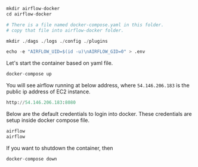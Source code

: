 ```python
mkdir airflow-docker
cd airflow-docker

# There is a file named docker-compose.yaml in this folder.
# copy that file into airflow-docker folder. 

mkdir ./dags ./logs ./config ./plugins

echo -e "AIRFLOW_UID=$(id -u)\nAIRFLOW_GID=0" > .env
```

Let's start  the container based on yaml file.
```python
docker-compose up
```

You will see airflow running at below address, where `54.146.206.183` is the public ip address of EC2 instance.
```python
http://54.146.206.183:8080
```
Below are the default credentials to login into docker. These credentials are setup inside docker compose file. 
```python
airflow
airflow
```

If you want to shutdown the container, then 
```python
docker-compose down
```
